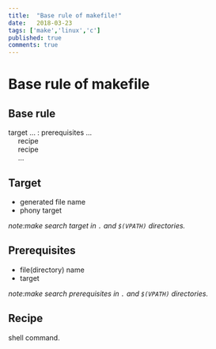 ```yaml
---
title:  "Base rule of makefile!"
date:   2018-03-23
tags: ['make','linux','c']
published: true
comments: true
---
```


Base rule of makefile
=====================

## Base rule

target ... : prerequisites ... <br/>
&nbsp;&nbsp;&nbsp;&nbsp; recipe <br/>
&nbsp;&nbsp;&nbsp;&nbsp; recipe <br/>
&nbsp;&nbsp;&nbsp;&nbsp; ...    <br/>

## Target

  - generated file name
  - phony target

*note:make search target in `.` and `$(VPATH)` directories.*

## Prerequisites
  
  - file(directory) name
  - target

*note:make search prerequisites in `.` and `$(VPATH)` directories.*

## Recipe
  
  shell command.
